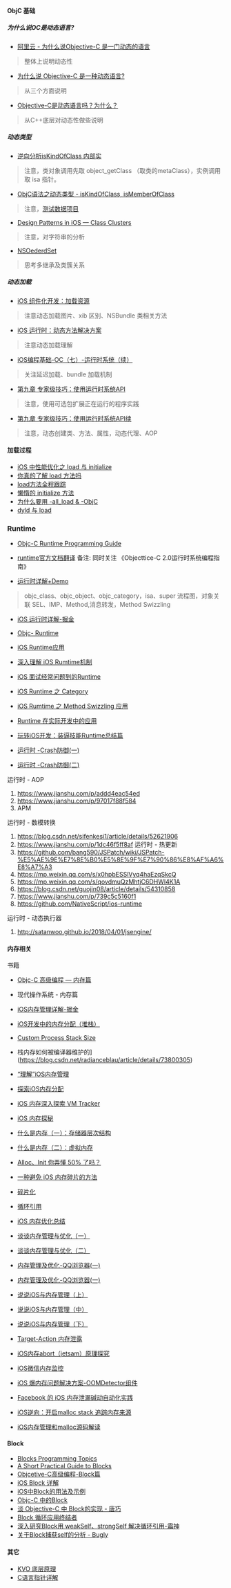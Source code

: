 
#### ObjC 基础
##### 为什么说OC是动态语言?
* [阿里云 - 为什么说Objective-C 是一门动态的语言 ](https://www.aliyun.com/jiaocheng/354015.html)
> 整体上说明动态性

* [为什么说 Objective-C 是一种动态语言?](https://blog.csdn.net/huangfei711/article/details/78262860)
> 从三个方面说明

* [Objective-C是动态语言吗？为什么？](https://www.zhihu.com/question/19970471)
> 从C++底层对动态性做些说明

##### 动态类型
* [逆向分析isKindOfClass 内部实](https://blog.csdn.net/ChSaDiN/article/details/51672087)
> 注意，类对象调用先取 object_getClass （取类的metaClass），实例调用取 isa 指针。
          
* [ObjC语法之动态类型 - isKindOfClass, isMemberOfClass](https://blog.csdn.net/totogo2010/article/details/7714960)
> 注意，[测试数据项目](https://github.com/skyming/Study/tree/master/01-Demo/BaseOC)

    
* [Design Patterns in iOS — Class Clusters](http://www.cocoachina.com/industry/20140530/8622.html)
> 注意，对字符串的分析
    
* [NSOederdSet](http://nshipster.cn/nsorderedset/)
> 思考多继承及类簇关系

##### 动态加载
* [iOS 组件化开发：加载资源](https://juejin.im/post/5ac6eb496fb9a028bb193b4a?utm_source=gold_browser_extension) 
> 注意动态加载图片、xib 区别、NSBundle 类相关方法

* [iOS 运行时：动态方法解决方案](http://michael1984w.blog.sohu.com/322918224.html)
> 注意动态加载理解

* [iOS编程基础-OC（七）-运行时系统（续）](https://blog.csdn.net/baby_hua/article/details/78723482)
> 关注延迟加载、bundle 加载机制

* [第九章 专家级技巧：使用运行时系统API](https://blog.csdn.net/baby_hua/article/details/78833425)
> 注意，使用可选包扩展正在运行的程序实践 

* [第九章 专家级技巧：使用运行时系统API续](https://blog.csdn.net/baby_hua/article/details/78862262)
> 注意，动态创建类、方法、属性，动态代理、AOP


#### 加载过程
* [iOS 中性能优化之 load 与 initialize](https://www.ctolib.com/topics-114981.html)
* [你真的了解 load 方法吗](https://zhuanlan.zhihu.com/p/20816991)
* [load方法全程跟踪](http://www.desgard.com/Load/)
* [懒惰的 initialize 方法](https://segmentfault.com/a/1190000005038568)
* [为什么要用 -all_load & -ObjC](https://yq.aliyun.com/articles/47656)
* [dyld 与 load](https://blog.cnbluebox.com/blog/2017/06/20/dyldyu-objc)

### Runtime
* [Objc-C Runtime Programming Guide](https://developer.apple.com/library/content/documentation/Cocoa/Conceptual/ObjCRuntimeGuide)
* [runtime官方文档翻译](https://www.jianshu.com/p/158c5d118937)
备注: 同时关注 《Objecttice-C 2.0运行时系统编程指南》
 
* [运行时详解+Demo](https://www.jianshu.com/p/adf0d566c887)
> objc_class、objc_object、objc_category，isa、super 流程图，对象关联
SEL、IMP、Method,消息转发，Method Swizzling

* [iOS 运行时详解-掘金](https://juejin.im/post/5ac0a6116fb9a028de44d717)
* [Objc- Runtime](http://yulingtianxia.com/blog/2014/11/05/objective-c-runtime)

* [iOS Runtime应用](https://juejin.im/post/58f833458d6d81005875f872)
* [深入理解 iOS Rumtime机制](https://juejin.im/post/58f830c3a22b9d0065827442)
* [iOS 面试经常问题到的Runtime](https://juejin.im/post/5aec71aef265da0b7a209165)

* [iOS Runtime 之 Category](https://www.jianshu.com/p/8e6518b1be76)
* [iOS Rumtime 之 Method Swizzling 应用](https://www.jianshu.com/p/f6dad8e1b848)

* [Runtime 在实际开发中的应用](https://www.jianshu.com/p/851b21870d91)
* [玩转iOS开发：装逼技能Runtime总结篇](https://juejin.im/post/59ee81615188250385370582)

* [运行时 -Crash防御(一)](https://juejin.im/entry/58989d162f301e00691b6968)
* [运行时 -Crash防御(二)](https://www.jianshu.com/p/f18876bbe2c4)

运行时 - AOP
1. https://www.jianshu.com/p/addd4eac54ed
2. https://www.jianshu.com/p/97017f88f584
3. APM

运行时 - 数模转换
1. https://blog.csdn.net/sifenkesi1/article/details/52621906
2. https://www.jianshu.com/p/1dc46f5ff8af
运行时 - 热更新
1. https://github.com/bang590/JSPatch/wiki/JSPatch-%E5%AE%9E%E7%8E%B0%E5%8E%9F%E7%90%86%E8%AF%A6%E8%A7%A3
2. https://mp.weixin.qq.com/s/x0hpbESSlVyq4haEzqSkcQ
3. https://mp.weixin.qq.com/s/qovdmuQzMhtjC6DHWI4K1A
4. https://blog.csdn.net/guojin08/article/details/54310858
5. https://www.jianshu.com/p/739c5c5160f1
6. https://github.com/NativeScript/ios-runtime

运行时 - 动态执行器
1. http://satanwoo.github.io/2018/04/01/jsengine/

#### 内存相关
书籍
* [Objc-C 高级编程 — 内存篇](https://www.jianshu.com/p/70aec1c740e7)
* 现代操作系统 - 内存篇

* [iOS内存管理详解-掘金](https://juejin.im/post/5abe543bf265da23784064dd)
* [iOS开发中的内存分配（堆栈）](https://www.jianshu.com/p/746c747e7e00)
* [Custom Process Stack Size](https://developer.apple.com/library/content/qa/qa1419/_index.html)
* 栈内存如何被编译器维护的](https://blog.csdn.net/radianceblau/article/details/73800305)
* [“理解”iOS内存管理](https://juejin.im/post/584fe4762f301e00573cafc6)

* [探索iOS内存分配](https://juejin.im/post/5a5e13c45188257327399e19)
* [iOS 内存深入探索 VM Tracker](https://juejin.im/post/5a66ef39f265da3e498032d4)
* [iOS 内存探秘](http://foggry.com/blog/2017/02/13/iosnei-cun-tan-mi)

* [什么是内存（一）：存储器层次结构](http://www.cnblogs.com/yaoxiaowen/p/7805661.html)
* [什么是内存（二）：虚拟内存](http://www.cnblogs.com/yaoxiaowen/p/7805964.html)

* [Alloc、Init 你弄懂 50% 了吗？](http://ios.jobbole.com/86324/)


* [一种避免 iOS 内存碎片的方法](https://cloud.tencent.com/developer/article/1006174)
* [碎片化](https://juejin.im/post/59f05b69f265da43333d9bc8)

* [循环引用](https://www.zhihu.com/question/36358590)

* [iOS 内存优化总结](https://blog.csdn.net/YCM1101743158/article/details/77508192)

* [谈谈内存管理与优化（一）](https://www.jianshu.com/p/deab6550553a)
* [谈谈内存管理与优化（二）](https://www.jianshu.com/p/f95b9bfda4a0)

* [内存管理及优化-QQ浏览器(一)](https://www.imooc.com/video/11075)
* [内存管理及优化-QQ浏览器(一)](https://www.imooc.com/video/11076)

* [说说iOS与内存管理（上）](http://www.cocoachina.com/ios/20150625/12234.html)
* [说说iOS与内存管理（中）](http://www.cocoachina.com/ios/20150922/13383.html)
* [说说iOS与内存管理（下）](http://www.molotang.com/articles/2073.html)

* [Target-Action 内存泄露](https://juejin.im/post/5a31406f6fb9a0450c496906)

* [iOS内存abort（jetsam）原理探究](http://satanwoo.github.io/2017/10/18/abort/)

* [iOS微信内存监控](https://juejin.im/post/5aa79eeaf265da2392360487)
* [iOS 爆内存问题解决方案-OOMDetector组件](https://juejin.im/post/5a58f1a76fb9a01cab283392)
* [Facebook 的 iOS 内存泄漏碱动自动化实践](https://yq.aliyun.com/articles/68473)

* [iOS逆向：开启malloc stack 追踪内存来源](https://juejin.im/post/5ab7e227f265da239706d4c3)

* [iOS内存管理和malloc源码解读](https://www.cnblogs.com/itsApe/p/5170108.html) 


#### Block 
* [Blocks Programming Topics](https://developer.apple.com/library/archive/documentation/Cocoa/Conceptual/Blocks/Articles/00_Introduction.html)
* [A Short Practical Guide to Blocks](https://developer.apple.com/library/archive/featuredarticles/Short_Practical_Guide_Blocks/index.html)
* [Objcetive-C高级编程-Block篇](https://pan.baidu.com/s/1p2abIIo4rGFEiHKow9pATA)
* [iOS Block 详解](http://www.imlifengfeng.com/blog/?p=457)
* [iOS中Block的用法及示例](https://juejin.im/post/5add619f6fb9a07ac90cced6)
* [Objc-C 中的Block](http://www.devtalking.com/articles/you-should-know-block/)
* [谈 Objective-C 中 Block的实现 - 唐巧](http://blog.devtang.com/2013/07/28/a-look-inside-blocks/)
* [Block 循环应用终结者](https://www.jianshu.com/p/5a2cfa4848cf)
* [深入研究Block用 weakSelf、strongSelf 解决循环引用-霜神](https://www.jianshu.com/p/701da54bd78c)
* [关于Block捕获self的分析 - Bugly](https://mp.weixin.qq.com/s/yD-AvTDUJnPGSy1K_-LAnw)

#### 其它
* [KVO 底层原理](https://www.jianshu.com/p/b75f40380536)
* [C语言指针详解](https://blog.csdn.net/ad_ad_ad/article/details/1522145)
